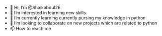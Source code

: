 - 👋 Hi, I’m @Shaikabdul26
- 👀 I’m interested in learning new skills.
- 🌱 I’m currently learning currently pursing my knowledge in python
- 💞️ I’m looking to collaborate on new projects which are related to python
- 📫 How to reach me 

<!---
Shaikabdul26/Shaikabdul26 is a ✨ special ✨ repository because its `README.md` (this file) appears on your GitHub profile.
You can click the Preview link to take a look at your changes.
--->
